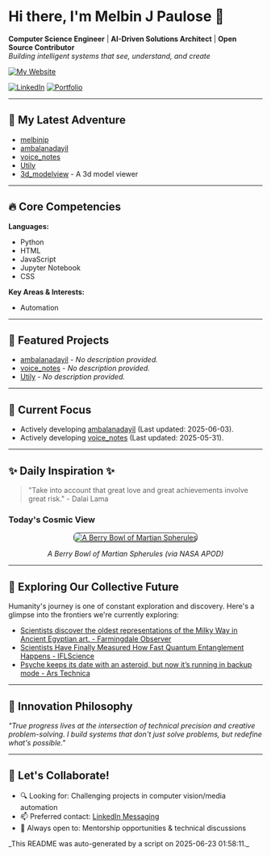 # Hi there, I'm Melbin J Paulose 👋
**Computer Science Engineer** | **AI-Driven Solutions Architect** | **Open Source Contributor**  
*Building intelligent systems that see, understand, and create*

[![My Website](https://img.shields.io/badge/Website-wecanuseai.com-brightgreen?style=flat)](https://wecanuseai.com)

[![LinkedIn](https://img.shields.io/badge/LinkedIn-Connect%20Professionally-blue?style=flat&logo=linkedin)](https://www.linkedin.com/in/melbinjpaulose)
[![Portfolio](https://img.shields.io/badge/Portfolio-See%20My%20Work-important)](https://melbinjp.github.io/Utily/)

---

## 🚀 My Latest Adventure

<!-- REPO_LIST_START -->
* [melbinjp](https://github.com/melbinjp/melbinjp)
* [ambalanadayil](https://github.com/melbinjp/ambalanadayil)
* [voice_notes](https://github.com/melbinjp/voice_notes)
* [Utily](https://github.com/melbinjp/Utily)
* [3d_modelview](https://github.com/melbinjp/3d_modelview) - A 3d model viewer
<!-- REPO_LIST_END -->

---

## 🔥 Core Competencies

<!-- CORE_COMPETENCIES_START -->
**Languages:**
* Python
* HTML
* JavaScript
* Jupyter Notebook
* CSS

**Key Areas & Interests:**
* Automation
<!-- CORE_COMPETENCIES_END -->

---

## 🚀 Featured Projects

<!-- FEATURED_PROJECTS_START -->
* [ambalanadayil](https://github.com/melbinjp/ambalanadayil) - _No description provided._
* [voice_notes](https://github.com/melbinjp/voice_notes) - _No description provided._
* [Utily](https://github.com/melbinjp/Utily) - _No description provided._
<!-- FEATURED_PROJECTS_END -->

---

## 📌 Current Focus

<!-- CURRENT_FOCUS_START -->
* Actively developing [ambalanadayil](https://github.com/melbinjp/ambalanadayil) (Last updated: 2025-06-03).
* Actively developing [voice_notes](https://github.com/melbinjp/voice_notes) (Last updated: 2025-05-31).
<!-- CURRENT_FOCUS_END -->

---

## ✨ Daily Inspiration ✨

<!-- INSPIRATION_START -->
> "Take into account that great love and great achievements involve great risk." - Dalai Lama

### Today's Cosmic View


<p align="center">
  <a href="https://apod.nasa.gov/apod/image/2506/berrybowl_opportunity_960.jpg" target="_blank">
    <img src="https://apod.nasa.gov/apod/image/2506/berrybowl_opportunity_960.jpg" alt="A Berry Bowl of Martian Spherules" border="1" style="max-width: 100%; height: auto; border-radius: 8px;">
  </a>
</p>
<p align="center"><em>A Berry Bowl of Martian Spherules (via NASA APOD)</em></p>

<!-- INSPIRATION_END -->

---

## 🌌 Exploring Our Collective Future

Humanity's journey is one of constant exploration and discovery. Here's a glimpse into the frontiers we're currently exploring:

<!-- FUTURE_INSIGHTS_START -->
* [Scientists discover the oldest representations of the Milky Way in Ancient Egyptian art. - Farmingdale Observer](https://farmingdale-observer.com/2025/06/21/scientists-discover-the-oldest-representations-of-the-milky-way-in-ancient-egyptian-art/)
* [Scientists Have Finally Measured How Fast Quantum Entanglement Happens - IFLScience](https://www.iflscience.com/scientists-have-finally-measured-how-fast-quantum-entanglement-happens-79721)
* [Psyche keeps its date with an asteroid, but now it’s running in backup mode - Ars Technica](https://arstechnica.com/space/2025/06/psyche-keeps-its-date-with-an-asteroid-but-now-its-running-in-backup-mode/)
<!-- FUTURE_INSIGHTS_END -->

---

## 💬 Innovation Philosophy

*"True progress lives at the intersection of technical precision and creative problem-solving. I build systems that don't just solve problems, but redefine what's possible."*

---

## 🤝 Let's Collaborate!

- 🔍 Looking for: Challenging projects in computer vision/media automation
- 📫 Preferred contact: [LinkedIn Messaging](https://www.linkedin.com/in/melbinjpaulose)
- 🌱 Always open to: Mentorship opportunities & technical discussions

<!-- TIMESTAMP -->_This README was auto-generated by a script on 2025-06-23 01:58:11._<!-- /TIMESTAMP -->
